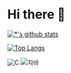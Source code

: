 # Hi there 👋

[![*'s github stats](https://github-readme-stats.vercel.app/api?username=pu_reum)](https://github.com/Park-Pureum)

[![Top Langs](https://github-readme-stats.vercel.app/api/top-langs/?username=pu-reum&layout=compact)](https;//github/Park-Pureum/github-readme-stats)

![C](https://img.shields.io/badge/-C-123456?style=flat-square&logo=C&logoColor=black)
![자바](https://img.shields.io/badge/-자바-007396?style=flat&logo=Java&logoColor=ffffff)




